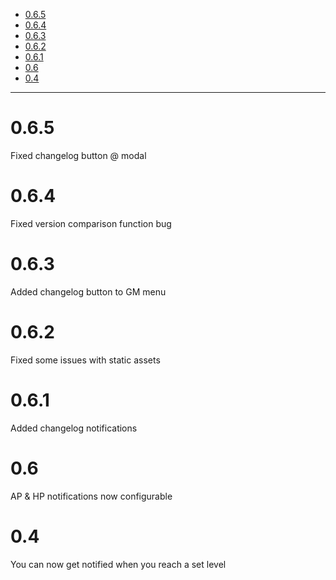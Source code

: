 <!-- START doctoc generated TOC please keep comment here to allow auto update -->
<!-- DON'T EDIT THIS SECTION, INSTEAD RE-RUN doctoc TO UPDATE -->


- [0.6.5](#065)
- [0.6.4](#064)
- [0.6.3](#063)
- [0.6.2](#062)
- [0.6.1](#061)
- [0.6](#06)
- [0.4](#04)

<!-- END doctoc generated TOC please keep comment here to allow auto update -->

-----

# 0.6.5
Fixed changelog button @ modal

# 0.6.4
Fixed version comparison function bug

# 0.6.3
Added changelog button to GM menu

# 0.6.2
Fixed some issues with static assets

# 0.6.1
Added changelog notifications

# 0.6
AP & HP notifications now configurable

# 0.4
You can now get notified when you reach a set level